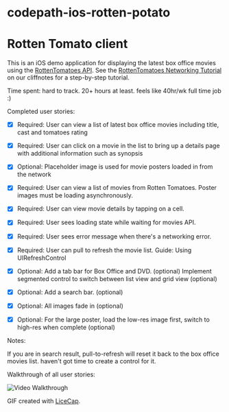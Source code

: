 # codepath-ios-rotten-potato
# Rotten Tomato client

This is an iOS demo application for displaying the latest box office movies using the [RottenTomatoes API](http://www.rottentomatoes.com/). See the [RottenTomatoes Networking Tutorial](http://guides.thecodepath.com/android/RottenTomatoes-Networking-Tutorial) on our cliffnotes for a step-by-step tutorial.

Time spent: hard to track. 20+ hours at least. feels like 40hr/wk full time job :)

Completed user stories:

 * [x] Required: User can view a list of latest box office movies including title, cast and tomatoes rating
 * [x] Required: User can click on a movie in the list to bring up a details page with additional information such as synopsis
 * [x] Optional: Placeholder image is used for movie posters loaded in from the network

 * [x] Required: User can view a list of movies from Rotten Tomatoes. Poster images must be loading asynchronously.
 * [x] Required: User can view movie details by tapping on a cell.
 * [x] Required: User sees loading state while waiting for movies API. 
 * [x] Required: User sees error message when there's a networking error. 
 * [x] Required: User can pull to refresh the movie list. Guide: Using UIRefreshControl
 * [x] Optional: Add a tab bar for Box Office and DVD. (optional)
Implement segmented control to switch between list view and grid view (optional)
 * [x] Optional: Add a search bar. (optional)
 * [x] Optional: All images fade in (optional)
 * [x] Optional: For the large poster, load the low-res image first, switch to high-res when complete (optional)

Notes:

If you are in search result, pull-to-refresh will reset it back to the box office movies list. haven't got time to create a control for it.

Walkthrough of all user stories:

![Video Walkthrough](rottenpotato.gif)

GIF created with [LiceCap](http://www.cockos.com/licecap/).
